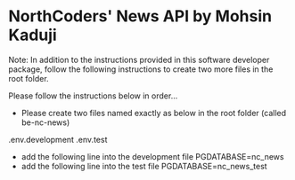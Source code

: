 # NorthCoders' News API by Mohsin Kaduji

Note: In addition to the instructions provided in this software developer package, follow the following instructions to create two more files in the root folder.

Please follow the instructions below in order...
- Please create two files named exactly as below in the root folder (called be-nc-news)

 .env.development
 .env.test

- add the following line into the development file
    PGDATABASE=nc_news
- add the following line into the test file
    PGDATABASE=nc_news_test
